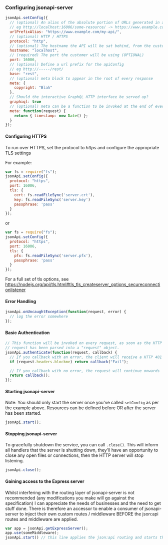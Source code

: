 
### Configuring jsonapi-server

```javascript
jsonApi.setConfig({
  // (optional) An alias of the absolute portion of URLs generated in a response file
  // eg http://localhost:16006/some-resource/ -> https://www.example.com/my-api/some-resource/
  urlPrefixAlias: "https://www.example.com/my-api/",
  // (optional) HTTP / HTTPS
  protocol: "http",
  // (optional) The hostname the API will be sat behind, from the customer's perspective
  hostname: "localhost",
  // (required) The port the customer will be using (OPTIONAL)
  port: 16006,
  // (optional) Define a url prefix for the apiConfig
  // eg http://-----/rest/
  base: "rest",
  // (optional) meta block to appear in the root of every response
  meta: {
    copyright: "Blah"
  },
  // Should the interactive GraphQL HTTP interface be served up?
  graphiql: true
  // (optional) meta can be a function to be invoked at the end of every request
  meta: function(request) {
    return { timestamp: new Date() };
  }
});
```

#### Configuring HTTPS

To run over HTTPS, set the protocol to _https_ and configure the appropriate TLS settings

For example:

```javascript
var fs = require("fs");
jsonApi.setConfig({
  protocol: "https",
  port: 16006,
  tls: {
    cert: fs.readFileSync('server.crt'),
    key: fs.readFileSync('server.key')
    passphrase: 'pass'
  }
});
```
or

```javascript
var fs = require("fs");
jsonApi.setConfig({
  protocol: "https",
  port: 16006,
  tls: {
    pfx: fs.readFileSync('server.pfx'),
    passphrase: 'pass'
  }
});
```

For a full set of tls options, see https://nodejs.org/api/tls.html#tls_tls_createserver_options_secureconnectionlistener

#### Error Handling

```javascript
jsonApi.onUncaughtException(function(request, error) {
  // log the error somewhere
});
```

#### Basic Authentication

```javascript
// This function will be invoked on every request, as soon as the HTTP
// request has been parsed into a "request" object.
jsonApi.authenticate(function(request, callback) {
  // If you callback with an error, the client will receive a HTTP 401 Unauthorised
  if (request.headers.blockme) return callback("Fail");

  // If you callback with no error, the request will continue onwards
  return callback();
});
```

#### Starting jsonapi-server

Note: You should only start the server once you've called `setConfig` as per the example above. Resources can be defined before OR after the server has been started.

```javascript
jsonApi.start();
```

#### Stopping jsonapi-server

To gracefully shutdown the service, you can call `.close()`. This will inform all handlers that the server is shutting down, they'll have an opportunity to close any open files or connections, then the HTTP server will stop listening.

```javascript
jsonApi.close();
```

#### Gaining access to the Express server

Whilst interfering with the routing layer of jsonapi-server is not recommended (any modifications you make will go against the specification) I can appreciate the needs of businesses and the need to get stuff done. There is therefore an accessor to enable a consumer of jsonapi-server to inject their own custom routes / middleware BEFORE the json:api routes and middleware are applied.

```javascript
var app = jsonApi.getExpressServer();
app.use(someMiddleware);
jsonApi.start() // this line applies the json:api routing and starts the service
```
